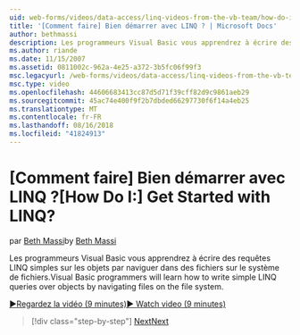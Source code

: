```yaml
---
uid: web-forms/videos/data-access/linq-videos-from-the-vb-team/how-do-i-get-started-with-linq
title: '[Comment faire] Bien démarrer avec LINQ ? | Microsoft Docs'
author: bethmassi
description: Les programmeurs Visual Basic vous apprendrez à écrire des requêtes LINQ simples sur les objets par naviguer dans des fichiers sur le système de fichiers.
ms.author: riande
ms.date: 11/15/2007
ms.assetid: 0811002c-962a-4e25-a372-3b5fc06f99f3
msc.legacyurl: /web-forms/videos/data-access/linq-videos-from-the-vb-team/how-do-i-get-started-with-linq
msc.type: video
ms.openlocfilehash: 44606683413cc87d5d71f39cff82d9c9861aeb29
ms.sourcegitcommit: 45ac74e400f9f2b7dbded66297730f6f14a4eb25
ms.translationtype: MT
ms.contentlocale: fr-FR
ms.lasthandoff: 08/16/2018
ms.locfileid: "41824913"
---
```

<a name="how-do-i-get-started-with-linq"></a><span data-ttu-id="ceeb9-104">[Comment faire] Bien démarrer avec LINQ ?</span><span class="sxs-lookup"><span data-stu-id="ceeb9-104">[How Do I:] Get Started with LINQ?</span></span>
====================
<span data-ttu-id="ceeb9-105">par [Beth Massi](https://github.com/bethmassi)</span><span class="sxs-lookup"><span data-stu-id="ceeb9-105">by [Beth Massi](https://github.com/bethmassi)</span></span>

<span data-ttu-id="ceeb9-106">Les programmeurs Visual Basic vous apprendrez à écrire des requêtes LINQ simples sur les objets par naviguer dans des fichiers sur le système de fichiers.</span><span class="sxs-lookup"><span data-stu-id="ceeb9-106">Visual Basic programmers will learn how to write simple LINQ queries over objects by navigating files on the file system.</span></span>

[<span data-ttu-id="ceeb9-107">&#9654;Regardez la vidéo (9 minutes)</span><span class="sxs-lookup"><span data-stu-id="ceeb9-107">&#9654; Watch video (9 minutes)</span></span>](https://channel9.msdn.com/Blogs/ASP-NET-Site-Videos/how-do-i-get-started-with-linq)

> [!div class="step-by-step"]
> [<span data-ttu-id="ceeb9-108">Next</span><span class="sxs-lookup"><span data-stu-id="ceeb9-108">Next</span></span>](how-do-i-perform-group-and-aggregate-queries.md)
